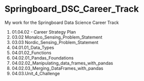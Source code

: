# Springboard_DSC_Career_Track

My work for the Springboard Data Science Career Track

<ol><li>01.04.02 - Career Strategy Plan</li>
<li>03.02 Monalco_Sensing_Problem_Statement</li>
<li>03.03 Nordic_Sensing_Problem_Statement</li>
<li>04.01.01_Data_Types</li>
<li>04.01.02_Functions</li>
<li>04.02.01_Pandas_Foundations</li>
<li>04.02.02_Manipulating_data_frames_with_pandas</li>
<li>04.02.03_Merging_DataFrames_with_pandas</li>
<li>04.03.Unit_4_Challenge</li></ol>
